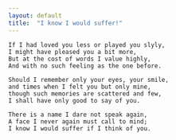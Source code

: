 ```yaml
---
layout: default
title:  "I know I would suffer!"
---
```


    If I had loved you less or played you slyly,
    I might have pleased you a bit more,
    But at the cost of words I value highly,
    And with no such feeling as the one before.

    Should I remember only your eyes, your smile,
    and times when I felt you but only mine,
    though such memories are scattered and few,
    I shall have only good to say of you.

    There is a name I dare not speak again,
    A face I never again must call to mind;
    I know I would suffer if I think of you.

